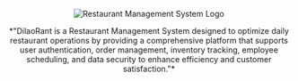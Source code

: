 <p align="center">
  <img src="https://drive.google.com/uc?id=1kBUkkwKfo-tLAptpC7a2n0HMTux_iLhQ" alt="Restaurant Management System Logo" />
</p>

<p align="center">
  *"DilaoRant is a Restaurant Management System designed to optimize daily restaurant operations by providing a comprehensive platform that supports user authentication, order management, inventory tracking, employee scheduling, and data security to enhance efficiency and customer satisfaction."*
</p>
